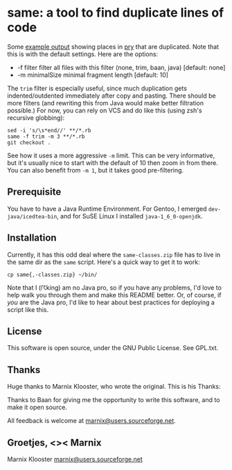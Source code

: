 same: a tool to find duplicate lines of code
============================================

Some [example output](https://gist.github.com/2356c4677edb49eca331#L140)
showing places in [pry](http://github.com/pry/pry) that are duplicated. Note
that this is with the default settings. Here are the options:

* -f filter       filter all files with this filter (none, trim, baan, java) [default: none]
* -m minimalSize  minimal fragment length [default: 10]

The `trim` filter is especially useful, since much duplication gets
indented/outdented immediately after copy and pasting. There should be more
filters (and rewriting this from Java would make better filtration possible.)
For now, you can rely on VCS and do like this (using zsh's recursive globbing):

    sed -i 's/\s*end//' **/*.rb
    same -f trim -m 3 **/*.rb
    git checkout .

See how it uses a more aggressive `-m` limit. This can be very informative, but
it's usually nice to start with the default of 10 then zoom in from there. You
can also benefit from `-m 1`, but it takes good pre-filtering.

Prerequisite
------------

You have to have a Java Runtime Environment. For Gentoo, I emerged
`dev-java/icedtea-bin`, and for SuSE Linux I installed `java-1_6_0-openjdk`.

Installation
------------

Currently, it has this odd deal where the `same-classes.zip` file has to live
in the same dir as the `same` script. Here's a quick way to get it to work:

    cp same{,-classes.zip} ~/bin/

Note that I (☈king) am no Java pro, so if you have any problems, I'd love to
help walk you through them and make this README better. Or, of course, if *you*
are the Java pro, I'd like to hear about best practices for deploying a script
like this.

License
-------

This software is open source, under the GNU Public License. See GPL.txt.

Thanks
------

Huge thanks to Marnix Klooster, who wrote the original. This is his Thanks:

Thanks to Baan for giving me the opportunity to write
this software, and to make it open source.

All feedback is welcome at marnix@users.sourceforge.net.

Groetjes,
 <><
Marnix
--
Marnix Klooster
marnix@users.sourceforge.net
